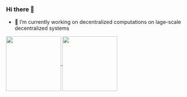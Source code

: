 ### Hi there 👋

<!--
**jpantao/jpantao** is a ✨ _special_ ✨ repository because its `README.md` (this file) appears on your GitHub profile.

Here are some ideas to get you started:

- 🔭 I’m currently working on ...
- 🌱 I’m currently learning ...
- 👯 I’m looking to collaborate on ...
- 🤔 I’m looking for help with ...
- 💬 Ask me about ...
- 📫 How to reach me: ...
- 😄 Pronouns: ...
- ⚡ Fun fact: ...
-->

- 🔭 I’m currently working on decentralized computations on lage-scale decentralized systems 

<a href="https://github.com/anuraghazra/github-readme-stats">
  <img height="150" align="center" src="https://github-readme-stats.vercel.app/api?username=jpantao&show_icons=true&count_private=true" />
</a>
<a href="https://github.com/anuraghazra/convoychat">
  <img height="150" align="center" src="https://github-readme-stats.vercel.app/api/top-langs/?username=jpantao&hide=html,c%2B%2B&count_private=true&layout=compact" />
</a>
